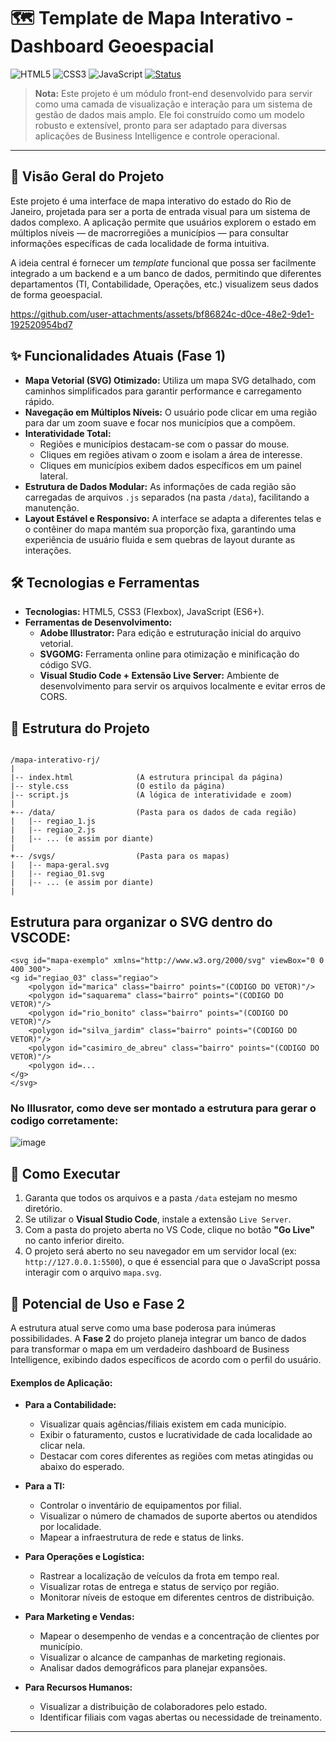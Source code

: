 # 🗺️ Template de Mapa Interativo - Dashboard Geoespacial

![HTML5](https://img.shields.io/badge/HTML5-E34F26?style=for-the-badge&logo=html5&logoColor=white) ![CSS3](https://img.shields.io/badge/CSS3-1572B6?style=for-the-badge&logo=css3&logoColor=white) ![JavaScript](https://img.shields.io/badge/JavaScript-F7DF1E?style=for-the-badge&logo=javascript&logoColor=black) [![Status](https://img.shields.io/badge/STATUS-EM%20DESENVOLVIMENTO-yellow?style=for-the-badge&logo=apache-spark)](https://github.com)

> **Nota:** Este projeto é um módulo front-end desenvolvido para servir como uma camada de visualização e interação para um sistema de gestão de dados mais amplo. Ele foi construído como um modelo robusto e extensível, pronto para ser adaptado para diversas aplicações de Business Intelligence e controle operacional.

---

## 📄 Visão Geral do Projeto

Este projeto é uma interface de mapa interativo do estado do Rio de Janeiro, projetada para ser a porta de entrada visual para um sistema de dados complexo. A aplicação permite que usuários explorem o estado em múltiplos níveis — de macrorregiões a municípios — para consultar informações específicas de cada localidade de forma intuitiva.

A ideia central é fornecer um *template* funcional que possa ser facilmente integrado a um backend e a um banco de dados, permitindo que diferentes departamentos (TI, Contabilidade, Operações, etc.) visualizem seus dados de forma geoespacial.


https://github.com/user-attachments/assets/bf86824c-d0ce-48e2-9de1-192520954bd7


## ✨ Funcionalidades Atuais (Fase 1)

* **Mapa Vetorial (SVG) Otimizado:** Utiliza um mapa SVG detalhado, com caminhos simplificados para garantir performance e carregamento rápido.
* **Navegação em Múltiplos Níveis:** O usuário pode clicar em uma região para dar um zoom suave e focar nos municípios que a compõem.
* **Interatividade Total:**
    * Regiões e municípios destacam-se com o passar do mouse.
    * Cliques em regiões ativam o zoom e isolam a área de interesse.
    * Cliques em municípios exibem dados específicos em um painel lateral.
* **Estrutura de Dados Modular:** As informações de cada região são carregadas de arquivos `.js` separados (na pasta `/data`), facilitando a manutenção.
* **Layout Estável e Responsivo:** A interface se adapta a diferentes telas e o contêiner do mapa mantém sua proporção fixa, garantindo uma experiência de usuário fluida e sem quebras de layout durante as interações.

## 🛠️ Tecnologias e Ferramentas

* **Tecnologias:** HTML5, CSS3 (Flexbox), JavaScript (ES6+).
* **Ferramentas de Desenvolvimento:**
    * **Adobe Illustrator:** Para edição e estruturação inicial do arquivo vetorial.
    * **SVGOMG:** Ferramenta online para otimização e minificação do código SVG.
    * **Visual Studio Code + Extensão Live Server:** Ambiente de desenvolvimento para servir os arquivos localmente e evitar erros de CORS.

## 📂 Estrutura do Projeto

```

/mapa-interativo-rj/
|
|-- index.html              (A estrutura principal da página)
|-- style.css               (O estilo da página)
|-- script.js               (A lógica de interatividade e zoom)
|
+-- /data/                  (Pasta para os dados de cada região)
|   |-- regiao_1.js
|   |-- regiao_2.js
|   |-- ... (e assim por diante)
|
+-- /svgs/                  (Pasta para os mapas)
|   |-- mapa-geral.svg
|   |-- regiao_01.svg
|   |-- ... (e assim por diante)
|

```
## Estrutura para organizar o SVG dentro do VSCODE:

```
<svg id="mapa-exemplo" xmlns="http://www.w3.org/2000/svg" viewBox="0 0 400 300">
<g id="regiao_03" class="regiao">
    <polygon id="marica" class="bairro" points="(CODIGO DO VETOR)"/>
    <polygon id="saquarema" class="bairro" points="(CODIGO DO VETOR)"/>
    <polygon id="rio_bonito" class="bairro" points="(CODIGO DO VETOR)"/>
    <polygon id="silva_jardim" class="bairro" points="(CODIGO DO VETOR)"/>
    <polygon id="casimiro_de_abreu" class="bairro" points="(CODIGO DO VETOR)"/>
    <polygon id=...
</g>
</svg>

```
### No Illusrator, como deve ser montado a estrutura para gerar o codigo corretamente:
![image](https://github.com/user-attachments/assets/fd4de6f2-e7fd-4249-98bc-3802332c78d5)





## 🚀 Como Executar

1.  Garanta que todos os arquivos e a pasta `/data` estejam no mesmo diretório.
2.  Se utilizar o **Visual Studio Code**, instale a extensão `Live Server`.
3.  Com a pasta do projeto aberta no VS Code, clique no botão **"Go Live"** no canto inferior direito.
4.  O projeto será aberto no seu navegador em um servidor local (ex: `http://127.0.0.1:5500`), o que é essencial para que o JavaScript possa interagir com o arquivo `mapa.svg`.

## 🔮 Potencial de Uso e Fase 2

A estrutura atual serve como uma base poderosa para inúmeras possibilidades. A **Fase 2** do projeto planeja integrar um banco de dados para transformar o mapa em um verdadeiro dashboard de Business Intelligence, exibindo dados específicos de acordo com o perfil do usuário.

#### Exemplos de Aplicação:

* **Para a Contabilidade:**
    * Visualizar quais agências/filiais existem em cada município.
    * Exibir o faturamento, custos e lucratividade de cada localidade ao clicar nela.
    * Destacar com cores diferentes as regiões com metas atingidas ou abaixo do esperado.

* **Para a TI:**
    * Controlar o inventário de equipamentos por filial.
    * Visualizar o número de chamados de suporte abertos ou atendidos por localidade.
    * Mapear a infraestrutura de rede e status de links.

* **Para Operações e Logística:**
    * Rastrear a localização de veículos da frota em tempo real.
    * Visualizar rotas de entrega e status de serviço por região.
    * Monitorar níveis de estoque em diferentes centros de distribuição.

* **Para Marketing e Vendas:**
    * Mapear o desempenho de vendas e a concentração de clientes por município.
    * Visualizar o alcance de campanhas de marketing regionais.
    * Analisar dados demográficos para planejar expansões.

* **Para Recursos Humanos:**
    * Visualizar a distribuição de colaboradores pelo estado.
    * Identificar filiais com vagas abertas ou necessidade de treinamento.

---
